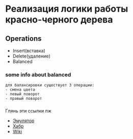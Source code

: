 # Реализация логики работы красно-черного дерева

## Operations
- Insert(вставка)
- Delete(удаление)
- Balanced

### some info about balanced
    для балансировки существует 3 операции:
    - смена цвета
    - левый поворот
    - правый поворот


### 
Глянь эти ссылки пж
- [Эмулятор](https://www.cs.usfca.edu/~galles/visualization/RedBlack.html)
- [Хабр](https://habr.com/ru/company/otus/blog/472040/)
- [Wiki](https://neerc.ifmo.ru/wiki/index.php?title=%D0%9A%D1%80%D0%B0%D1%81%D0%BD%D0%BE-%D1%87%D0%B5%D1%80%D0%BD%D0%BE%D0%B5_%D0%B4%D0%B5%D1%80%D0%B5%D0%B2%D0%BE)
